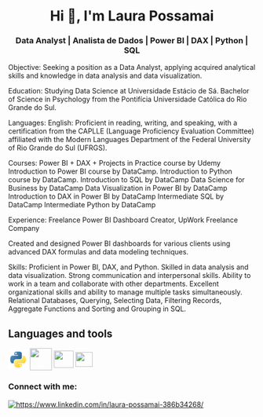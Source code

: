 <h1 align="center">Hi 👋, I'm Laura Possamai</h1>
<h3 align="center">Data Analyst | Analista de Dados | Power BI | DAX | Python | SQL</h3>

Objective:
Seeking a position as a Data Analyst, applying acquired analytical skills and knowledge in data analysis and data visualization.

Education:
Studying Data Science at Universidade Estácio de Sá.
Bachelor of Science in Psychology from the Pontifícia Universidade Católica do Rio Grande do Sul.

Languages:
English: Proficient in reading, writing, and speaking, with a certification from the CAPLLE (Language Proficiency Evaluation Committee) affiliated with the Modern Languages Department of the Federal University of Rio Grande do Sul (UFRGS).

Courses:
Power BI + DAX + Projects in Practice course by Udemy
Introduction to Power BI course by DataCamp.
Introduction to Python course by DataCamp.
Introduction to SQL by DataCamp
Data Science for Business by DataCamp
Data Visualization in Power BI by DataCamp
Introduction to DAX in Power BI by DataCamp
Intermediate SQL by DataCamp
Intermediate Python by DataCamp

Experience:
Freelance Power BI Dashboard Creator, UpWork Freelance Company

Created and designed Power BI dashboards for various clients using advanced DAX formulas and data modeling techniques.

Skills:
Proficient in Power BI, DAX, and Python.
Skilled in data analysis and data visualization.
Strong communication and interpersonal skills.
Ability to work in a team and collaborate with other departments.
Excellent organizational skills and ability to manage multiple tasks simultaneously.
Relational Databases, Querying, Selecting Data, Filtering Records, Aggregate Functions and Sorting and Grouping in SQL.


## Languages and tools
<div style="display: inline_block">
  <img align="center" height="40" width="40" src="https://raw.githubusercontent.com/devicons/devicon/master/icons/python/python-original.svg">
  <img align="center" height="45" width="45" src="https://icons.veryicon.com/png/o/application/designer-icon/sql-5.png">
  <img align="center" height="35" width="40" src="https://upload.wikimedia.org/wikipedia/commons/thumb/c/cf/New_Power_BI_Logo.svg/630px-New_Power_BI_Logo.svg.png.png">
  <img align="center" height="30" width="35" src="https://upload.wikimedia.org/wikipedia/commons/thumb/3/34/Microsoft_Office_Excel_%282019%E2%80%93present%29.svg/2203px-Microsoft_Office_Excel_%282019%E2%80%93present%29.svg.png">
</div>

<h3 align="left">Connect with me:</h3>
<p align="left">
<a href="https://linkedin.com/in/https://www.linkedin.com/in/laura-possamai-386b34268/" target="blank"><img align="center" src="https://raw.githubusercontent.com/rahuldkjain/github-profile-readme-generator/master/src/images/icons/Social/linked-in-alt.svg" alt="https://www.linkedin.com/in/laura-possamai-386b34268/" height="30" width="40" /></a>
</p>
